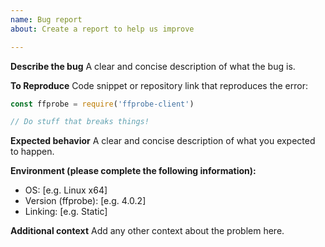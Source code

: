 ```yaml
---
name: Bug report
about: Create a report to help us improve

---
```


**Describe the bug**
A clear and concise description of what the bug is.

**To Reproduce**
Code snippet or repository link that reproduces the error:

```js
const ffprobe = require('ffprobe-client')

// Do stuff that breaks things!
```

**Expected behavior**
A clear and concise description of what you expected to happen.

**Environment (please complete the following information):**
 - OS: [e.g. Linux x64]
 - Version (ffprobe): [e.g. 4.0.2]
 - Linking: [e.g. Static]


**Additional context**
Add any other context about the problem here.
